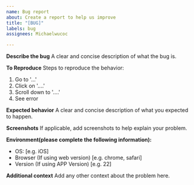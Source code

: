```yaml
---
name: Bug report
about: Create a report to help us improve
title: "[BUG]"
labels: bug
assignees: Michaelwucoc

---
```


**Describe the bug**
A clear and concise description of what the bug is.

**To Reproduce**
Steps to reproduce the behavior:
1. Go to '...'
2. Click on '....'
3. Scroll down to '....'
4. See error

**Expected behavior**
A clear and concise description of what you expected to happen.

**Screenshots**
If applicable, add screenshots to help explain your problem.

**Environment(please complete the following information):**
 - OS: [e.g. iOS]
 - Browser (If using web version) [e.g. chrome, safari]
 - Version (If using APP Version) [e.g. 22]


**Additional context**
Add any other context about the problem here.
